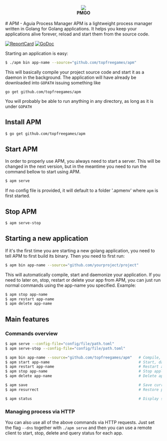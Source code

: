 <div align="center">
     <a>
        <img src="http://7xjbiz.com1.z0.glb.clouddn.com/github/socJAdzByYtu5maI">
     </a>
     <br/>
     <b>PMGO</b>
     <br/><br/>
</div>
# APM - Aguia Process Manager
APM is a lightweight process manager written in Golang for Golang applications. It helps you keep your applications alive forever, reload and start them from the source code.

[![ReportCard](http://goreportcard.com/badge/topfreegames/apm)](http://goreportcard.com/badge/topfreegames/apm)
[![GoDoc](https://godoc.org/github.com/topfreegames/apm?status.svg)](https://godoc.org/github.com/topfreegames/apm)

Starting an application is easy:
```bash
$ ./apm bin app-name --source="github.com/topfreegames/apm"
```

This will basically compile your project source code and start it as a
daemon in the background. The application will have already be
downloaded into `GOPATH` issuing something like

	go get github.com/topfreegames/apm

You will probably be able to run anything in any directory, as long as
it is under `GOPATH`

## Install APM

```bash
$ go get github.com/topfreegames/apm
```

## Start APM

In order to properly use APM, you always need to start a server. This will be changed in the next version, but in the meantime you need to run the command bellow to start using APM.
```bash
$ apm serve
```
If no config file is provided, it will default to a folder '.apmenv' where `apm` is first started.

## Stop APM

```bash
$ apm serve-stop
```

## Starting a new application
If it's the first time you are starting a new golang application, you need to tell APM to first build its binary. Then you need to first run:
```bash
$ apm bin app-name --source="github.com/yourproject/project"
```

This will automatically compile, start and daemonize your application. If you need to later on, stop, restart or delete your app from APM, you can just run normal commands using the app-name you specified. Example:
```bash
$ apm stop app-name
$ apm restart app-name
$ apm delete app-name
```

## Main features

### Commands overview

```bash
$ apm serve --config-file="config/file/path.toml"
$ apm serve-stop --config-file="config/file/path.toml"

$ apm bin app-name --source="github.com/topfreegames/apm"   # Compile, start, daemonize and auto restart application.
$ apm start app-name                                        # Start, daemonize and auto restart application.
$ apm restart app-name                                      # Restart a previously saved process
$ apm stop app-name                                         # Stop application.
$ apm delete app-name                                       # Delete application forever.

$ apm save                                                  # Save current process list
$ apm resurrect                                             # Restore previously saved processes

$ apm status                                                # Display status for each app.
```

### Managing process via HTTP

You can also use all of the above commands via HTTP requests. Just set the flag ```--dns``` together with ```./apm serve``` and then you can use a remote client to start, stop, delete and query status for each app. 
